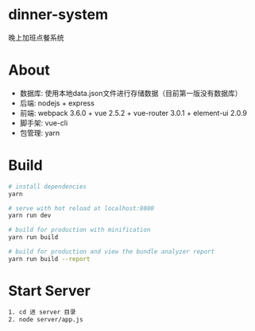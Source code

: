 # dinner-system
晚上加班点餐系统

# About
*   数据库: 使用本地data.json文件进行存储数据（目前第一版没有数据库）
*   后端: nodejs + express
*   前端: webpack 3.6.0 + vue 2.5.2 + vue-router 3.0.1 + element-ui 2.0.9
*   脚手架: vue-cli
*   包管理: yarn

# Build
``` bash
# install dependencies
yarn

# serve with hot reload at localhost:8080
yarn run dev

# build for production with minification
yarn run build

# build for production and view the bundle analyzer report
yarn run build --report
```

# Start Server
``` bash
1. cd 进 server 目录
2. node server/app.js
```
